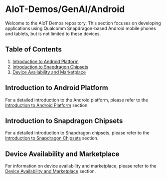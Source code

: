 # AIoT-Demos/GenAI/Android

Welcome to the AIoT Demos repository. This section focuses on developing applications using Qualcomm Snapdragon-based Android mobile phones and tablets, but is not limited to these devices.

## Table of Contents
1. [Introduction to Android Platform](#introduction-to-android-platform)
2. [Introduction to Snapdragon Chipsets](#introduction-to-snapdragon-chipsets)
3. [Device Availability and Marketplace](#device-availability-and-marketplace)

## Introduction to Android Platform
For a detailed introduction to the Android platform, please refer to the [Introduction to Android Platform](../../Hardware/Android.md#introduction-to-android-platform) section.

## Introduction to Snapdragon Chipsets
For a detailed introduction to Snapdragon chipsets, please refer to the [Introduction to Snapdragon Chipsets](../../Hardware/Android.md#introduction-to-snapdragon-chipsets) section.

## Device Availability and Marketplace
For information on device availability and marketplace, please refer to the [Device Availability and Marketplace](../../Hardware/Android.md#device-availability-and-marketplace) section.

